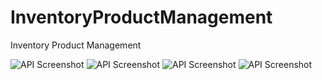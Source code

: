# InventoryProductManagement
Inventory Product Management


![API Screenshot](ScreenShots/GetAll.jpeg)
![API Screenshot](ScreenShots/GetById.jpeg)
![API Screenshot](ScreenShots/put.jpeg)
![API Screenshot](ScreenShots/push.jpeg)
